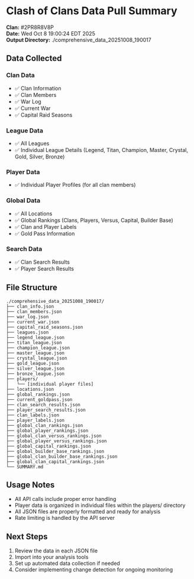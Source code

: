 # Clash of Clans Data Pull Summary

**Clan:** #2PR8R8V8P  
**Date:** Wed Oct  8 19:00:24 EDT 2025  
**Output Directory:** ./comprehensive_data_20251008_190017

## Data Collected

### Clan Data
- ✅ Clan Information
- ✅ Clan Members
- ✅ War Log
- ✅ Current War
- ✅ Capital Raid Seasons

### League Data
- ✅ All Leagues
- ✅ Individual League Details (Legend, Titan, Champion, Master, Crystal, Gold, Silver, Bronze)

### Player Data
- ✅ Individual Player Profiles (for all clan members)

### Global Data
- ✅ All Locations
- ✅ Global Rankings (Clans, Players, Versus, Capital, Builder Base)
- ✅ Clan and Player Labels
- ✅ Gold Pass Information

### Search Data
- ✅ Clan Search Results
- ✅ Player Search Results

## File Structure
```
./comprehensive_data_20251008_190017/
├── clan_info.json
├── clan_members.json
├── war_log.json
├── current_war.json
├── capital_raid_seasons.json
├── leagues.json
├── legend_league.json
├── titan_league.json
├── champion_league.json
├── master_league.json
├── crystal_league.json
├── gold_league.json
├── silver_league.json
├── bronze_league.json
├── players/
│   └── [individual player files]
├── locations.json
├── global_rankings.json
├── current_goldpass.json
├── clan_search_results.json
├── player_search_results.json
├── clan_labels.json
├── player_labels.json
├── global_clan_rankings.json
├── global_player_rankings.json
├── global_clan_versus_rankings.json
├── global_player_versus_rankings.json
├── global_capital_rankings.json
├── global_builder_base_rankings.json
├── global_clan_builder_base_rankings.json
├── global_clan_capital_rankings.json
└── SUMMARY.md
```

## Usage Notes
- All API calls include proper error handling
- Player data is organized in individual files within the players/ directory
- All JSON files are properly formatted and ready for analysis
- Rate limiting is handled by the API server

## Next Steps
1. Review the data in each JSON file
2. Import into your analysis tools
3. Set up automated data collection if needed
4. Consider implementing change detection for ongoing monitoring

